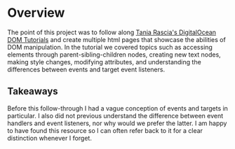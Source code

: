 # Overview
The point of this project was to follow along [Tania Rascia's DigitalOcean DOM Tutorials](https://www.digitalocean.com/community/tutorial-series/understanding-the-dom-document-object-model) and create multiple html pages that showcase the abilities of DOM manipulation. In the tutorial we covered topics such as accessing elements through parent-sibling-children nodes, creating new text nodes, making style changes, modifying attributes, and understanding the differences between events and target event listeners.

## Takeaways
Before this follow-through I had a vague conception of events and targets in particular. I also did not previous understand the difference between event handlers and event listeners, nor why would we prefer the latter. I am happy to have found this resource so I can often refer back to it for a clear distinction whenever I forget.